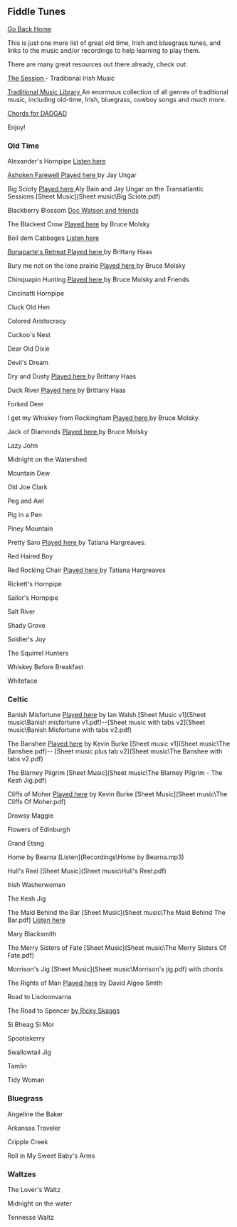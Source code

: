 ## Fiddle Tunes

[Go Back Home](index.md)


This is just one more list of great old time, Irish and bluegrass tunes, and links to the music and/or recordings to help learning to play them.

There are many great resources out there already, check out:

<a href ="https://thesession.org/"> The Session </a> - Traditional Irish Music

<a href ="http://www.traditionalmusic.co.uk/"> Traditional Music Library </a>  An enormous collection of all genres of traditional music, including old-time, Irish, bluegrass, cowboy songs and much more.

<a href ="http://www.traditionalmusic.co.uk/chords/guitar(dadgad)-chords-e-minor.htm"> Chords for DADGAD </a>

<!--The Session
Traditional Music UK-->
Enjoy!
<!--<a href ="https://www.youtube.com/watch?v=VerYTG1MlhE&list=PLuyJzev9Xki1k2t9YB1geYq0CXl3-NhCQ"> Pretty saro </a>Tatiana Hargreaves.-->

### Old Time ###

Alexander's Hornpipe <a href ="https://www.youtube.com/watch?v=gv9013QAiag"> Listen here

Ashoken Farewell <a href = "https://www.youtube.com/watch?v=d6jh1vqNvMs"> Played here </a> by Jay Ungar

Big Scioty <a href = "https://www.youtube.com/watch?v=Gyj7m0QdFkM"> Played here </a> Aly Bain and Jay Ungar on the Transatlantic Sessions [Sheet Music](Sheet music\Big Sciote.pdf)

Blackberry Blossom <a href = "https://www.youtube.com/watch?v=FaK3Y6b6MHw"> Doc Watson and friends </a>

The Blackest Crow <a href ="https://www.youtube.com/watch?v=d6jh1vqNvMs">Played here</a> by Bruce Molsky

Boil dem Cabbages <a href = "https://www.youtube.com/watch?v=F-K-TGMpkUM"> Listen here

Bonaparte's Retreat  <a href ="https://www.youtube.com/watch?v=AI6Z04d5Wpc"> Played here </a> by Brittany Haas

Bury me not on the lone prairie <a href ="https://www.youtube.com/watch?v=kuhtMnm6KjM"> Played here </a> by Bruce Molsky

Chinquapin Hunting <a href = "https://www.youtube.com/watch?v=TYS7xyNW8Mc"> Played here </a> by Bruce Molsky and Friends

Cincinatti Hornpipe

Cluck Old Hen

Colored Aristocracy

Cuckoo's Nest

Dear Old Dixie

Devil's Dream

Dry and Dusty <a href = "https://www.youtube.com/watch?v=R_cUNV7L66c"> Played here </a> by Brittany Haas

Duck River <a href = "https://www.youtube.com/watch?v=2KEubV9ZWX0"> Played here </a> by Brittany Haas

Forked Deer

I get my Whiskey from Rockingham <a href ="https://www.youtube.com/watch?v=lYh0LyhTj_Q"> Played here </a> by Bruce Molsky.

Jack of Diamonds <a href ="https://www.youtube.com/watch?v=jxmtrd0H8og"> Played here </a> by Bruce Molsky

Lazy John

Midnight on the Watershed

Mountain Dew

Old Joe Clark

Peg and Awl

Pig in a Pen

Piney Mountain

Pretty Saro  <a href ="https://www.youtube.com/watch?v=VerYTG1MlhE&list=PLuyJzev9Xki1k2t9YB1geYq0CXl3-NhCQ"> Played here  </a> by Tatiana Hargreaves.

Red Haired Boy

Red Rocking Chair <a href = "https://www.youtube.com/watch?v=0rfFGvlGlpk"> Played here </a> by Tatiana Hargreaves

Rickett's Hornpipe

Sailor's Hornpipe

Salt River

Shady Grove

Soldier's Joy

The Squirrel Hunters

Whiskey Before Breakfast

Whiteface

### Celtic ###

Banish Misfortune <a href = "https://www.youtube.com/watch?v=avPstyTW-T8">  Played here</a> by Ian Walsh [Sheet Music v1](Sheet music\Banish misfortune v1.pdf)--[Sheet music with tabs v2](Sheet music\Banish Misfortune with tabs v2.pdf)


The Banshee <a href = "https://www.youtube.com/watch?v=qzpNKvRaM0k">  Played here</a> by Kevin Burke [Sheet music v1](Sheet music\The Banshee.pdf)--  [Sheet music plus tab v2](Sheet music\The Banshee with tabs v2.pdf)

The Blarney Pilgrim [Sheet Music](Sheet music\The Blarney Pilgrim - The Kesh Jig.pdf)


Cliffs of Moher <a href = "https://www.youtube.com/watch?v=3zYlEPAkGek">  Played here</a> by Kevin Burke    [Sheet Music](Sheet music\The Cliffs Of Moher.pdf)

Drowsy Maggie

Flowers of Edinburgh

Grand Etang

Home by Bearna [Listen](Recordings\Home by Bearna.mp3)

Hull's Reel [Sheet Music](Sheet music\Hull's Reel.pdf)

Irish Washerwoman

The Kesh Jig

The Maid Behind the Bar [Sheet Music](Sheet music\The Maid Behind The Bar.pdf) <a href = "https://www.youtube.com/watch?v=StDL0SzDd2M"> Listen here </a>

Mary Blacksmith

The Merry Sisters of Fate [Sheet Music](Sheet music\The Merry Sisters Of Fate.pdf)

Morrison's Jig [Sheet Music](Sheet music\Morrison's jig.pdf) with chords

The Rights of Man <a href = "https://www.youtube.com/watch?v=jcI-aqZ1qQA">  Played here</a> by David Algeo Smith

Road to Lisdoonvarna

The Road to Spencer <a href = "https://www.youtube.com/watch?v=X5g6KaLAuPw">  by Ricky Skaggs </a>

Si Bheag Si Mor

Spootiskerry

Swallowtail Jig

Tamlin

Tidy Woman

<!--sets
Banshee
Mary Blacksmith
Maid behind the Bar

Road to Lisdoonvarna
Swallowtail Jig
Morrison's Jig

Rakes of Kildare
 The Mountain Road

 Bill Sullivan

 St. Anne's Reel
 Scully Casey's Jig
 John Ryan's Polka

 Ballydesmond Polka
 Harvest Home Hornpipe (might be Cincinatti hornpipe)
 the Boys of bluehill

 Off to California
The Earl's Chair

Cup of tea

Green Mountain
Ships are Sailing
Temperance Reel

Blarney Pilgrim
The Kesh Jig
Merrily Kiss the Quaker


Rose in the Heather

-->

### Bluegrass

Angeline the Baker

Arkansas Traveler

Cripple Creek

Roll in My Sweet Baby's Arms

### Waltzes ###

The Lover's Waltz

Midnight on the water

Tennesse Waltz
